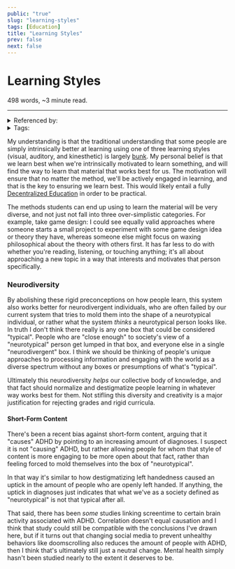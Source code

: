 ```yaml
---
public: "true"
slug: "learning-styles"
tags: [Education]
title: "Learning Styles"
prev: false
next: false
---
```

<script setup>
import { data } from '../../git.data.ts';
import { useData } from 'vitepress';
const pageData = useData();
</script>
<h1 class="p-name">Learning Styles</h1>
<p>498 words, ~3 minute read. <span v-html="data[`site/${pageData.page.value.relativePath}`]" /></p>
<hr/>

<details><summary>Referenced by:</summary><a href="/garden/decentralized-education/index.md">Decentralized Education</a></details>

<details><summary>Tags:</summary><a href="/garden/education/index.md">Education</a></details>

My understanding is that the traditional understanding that some people are simply intrinsically better at learning using one of three learning styles (visual, auditory, and kinesthetic) is largely [bunk](https://www.apa.org/news/press/releases/2019/05/learning-styles-myth). My personal belief is that we learn best when we're intrinsically motivated to learn something, and will find the way to learn that material that works best for us. The motivation will ensure that no matter the method, we'll be actively engaged in learning, and that is the key to ensuring we learn best. This would likely entail a fully [Decentralized Education](/garden/decentralized-education/index.md) in order to be practical.

The methods students can end up using to learn the material will be very diverse, and not just not fall into three over-simplistic categories. For example, take game design: I could see equally valid approaches where someone starts a small project to experiment with some game design idea or theory they have, whereas someone else might focus on waxing philosophical about the theory with others first. It has far less to do with whether you're reading, listening, or touching anything; it's all about approaching a new topic in a way that interests and motivates that person specifically.

### Neurodiversity

By abolishing these rigid preconceptions on how people learn, this system also works better for neurodivergent individuals, who are often failed by our current system that tries to mold them into the shape of a neurotypical individual, or rather what the system _thinks_ a neurotypical person looks like. In truth I don't think there really is any one box that could be considered "typical". People who are "close enough" to society's view of a "neurotypical" person get lumped in that box, and everyone else in a single "neurodivergent" box. I think we should be thinking of people's unique approaches to processing information and engaging with the world as a diverse spectrum without any boxes or presumptions of what's "typical".

Ultimately this neurodiversity _helps_ our collective body of knowledge, and that fact should normalize and destigmatize people learning in whatever way works best for them. Not stifling this diversity and creativity is a major justification for rejecting grades and rigid curricula.

#### Short-Form Content

There's been a recent bias against short-form content, arguing that it "causes" ADHD by pointing to an increasing amount of diagnoses. I suspect it is not "causing" ADHD, but rather allowing people for whom that style of content is more engaging to be more open about that fact, rather than feeling forced to mold themselves into the box of "neurotypical".

In that way it's similar to how destigmatizing left handedness caused an uptick in the amount of people who are openly left handed. If anything, the uptick in diagnoses just indicates that what we've as a society defined as "neurotypical" is not that typical after all.

That said, there has been _some_ studies linking screentime to certain brain activity associated with ADHD. Correlation doesn't equal causation and I think that study could still be compatible with the conclusions I've drawn here, but if it turns out that changing social media to prevent unhealthy behaviors like doomscrolling also reduces the amount of people with ADHD, then I think that's ultimately still just a neutral change. Mental health simply hasn't been studied nearly to the extent it deserves to be.